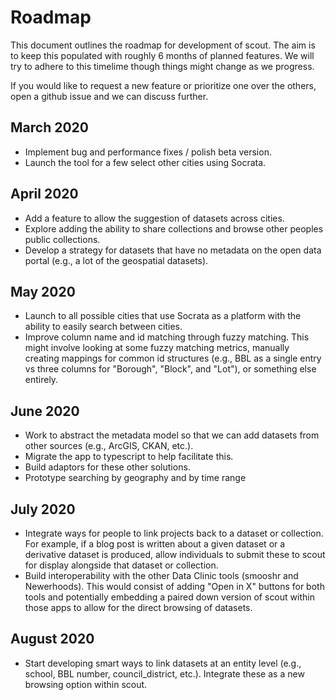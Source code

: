 # Roadmap

This document outlines the roadmap for development of scout. The aim is to keep this populated with roughly 6 months of planned features. We will try to adhere to this timelime though things might change as we progress. 

If you would like to request a new feature or prioritize one over the others, open a github issue and we can discuss further.

## March 2020

-   Implement bug and performance fixes / polish beta version.
-   Launch the tool for a few select other cities using Socrata.

## April 2020

-   Add a feature to allow the suggestion of datasets across cities.
-   Explore adding the ability to share collections and browse other peoples public collections.
-   Develop a strategy for datasets that have no metadata on the open data portal (e.g., a lot of the geospatial datasets).

## May 2020

-   Launch to all possible cities that use Socrata as a platform with the ability to easily search between cities.
-   Improve column name and id matching through fuzzy matching. This might involve looking at some fuzzy matching metrics, manually creating mappings for common id structures (e.g., BBL as a single entry vs three columns for "Borough", "Block", and "Lot"), or something else entirely.

## June 2020

-   Work to abstract the metadata model so that we can add datasets from other sources (e.g., ArcGIS, CKAN, etc.).
-   Migrate the app to typescript to help facilitate this.
-   Build adaptors for these other solutions.
-   Prototype searching by geography and by time range

## July 2020

-   Integrate ways for people to link projects back to a dataset or collection. For example, if a blog post is written about a given dataset or a derivative dataset is produced, allow individuals to submit these to scout for display alongside that dataset or collection.
-   Build interoperability with the other Data Clinic tools (smooshr and Newerhoods). This would consist of adding "Open in X" buttons for both tools and potentially embedding a paired down version of scout within those apps to allow for the direct browsing of datasets.

## August 2020

-   Start developing smart ways to link datasets at an entity level (e.g., school, BBL number, council_district, etc.). Integrate these as a new browsing option within scout.

